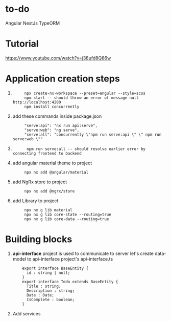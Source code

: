 # to-do
Angular NestJs TypeORM
# Tutorial
https://www.youtube.com/watch?v=j38ufd8Q86w
# Application creation steps
1)  ````
         npx create-nx-workspace --preset=angular --style=scss
         npm start -- should throw an error of message null http://localhost:4200
         npm install concurrently
2)  add these commands inside package.json
    ```` 
         "serve:api": "nx run api:serve",
         "serve:web": "ng serve",
         "serve:all": "concurrently \"npm run serve:api \" \" npm run serve:web \""
3) ````
         npm run serve:all -- should resolve earlier error by connecting frontend to backend
5) add angular material theme to project 
    ```` 
         npx nx add @angular/material
5) add NgRx store to project
    ```` 
         npx nx add @ngrx/store
6) add Library to project
    ```` 
         npx nx g lib material
         npx nx g lib core-state --routing=true
         npx nx g lib core-data --routing=true

# Building blocks

1) **api-interface** project is used to communicate to server
   let's create data-model to api-interface project's api-interface.ts
   ```` 
       export interface BaseEntity {
         id : string | null;
       }
       export interface Todo extends BaseEntity {
         Title : string;
         Description : string;
         Date : Date;
         IsComplete : boolean;
       }
2) Add services
 
